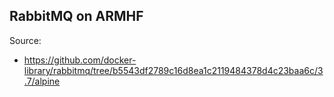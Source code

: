 ## RabbitMQ on ARMHF

Source:
- https://github.com/docker-library/rabbitmq/tree/b5543df2789c16d8ea1c2119484378d4c23baa6c/3.7/alpine
